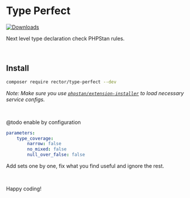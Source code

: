 # Type Perfect

[![Downloads](https://img.shields.io/packagist/dt/rector/type-perfect.svg?style=flat-square)](https://packagist.org/packages/rector/type-perfect/stats)

Next level type declaration check PHPStan rules.

<br>

## Install

```bash
composer require rector/type-perfect --dev
```

*Note: Make sure you use [`phpstan/extension-installer`](https://github.com/phpstan/extension-installer#usage) to load necessary service configs.*

<br>

@todo enable by configuration

```yaml
parameters:
    type_coverage:
        narrow: false
        no_mixed: false
        null_over_false: false
```

Add sets one by one, fix what you find useful and ignore the rest.

<br>

Happy coding!
